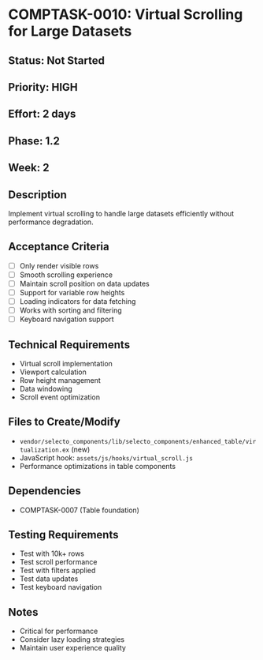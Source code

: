 # COMPTASK-0010: Virtual Scrolling for Large Datasets

## Status: Not Started
## Priority: HIGH
## Effort: 2 days
## Phase: 1.2
## Week: 2

## Description
Implement virtual scrolling to handle large datasets efficiently without performance degradation.

## Acceptance Criteria
- [ ] Only render visible rows
- [ ] Smooth scrolling experience
- [ ] Maintain scroll position on data updates
- [ ] Support for variable row heights
- [ ] Loading indicators for data fetching
- [ ] Works with sorting and filtering
- [ ] Keyboard navigation support

## Technical Requirements
- Virtual scroll implementation
- Viewport calculation
- Row height management
- Data windowing
- Scroll event optimization

## Files to Create/Modify
- `vendor/selecto_components/lib/selecto_components/enhanced_table/virtualization.ex` (new)
- JavaScript hook: `assets/js/hooks/virtual_scroll.js`
- Performance optimizations in table components

## Dependencies
- COMPTASK-0007 (Table foundation)

## Testing Requirements
- Test with 10k+ rows
- Test scroll performance
- Test with filters applied
- Test data updates
- Test keyboard navigation

## Notes
- Critical for performance
- Consider lazy loading strategies
- Maintain user experience quality